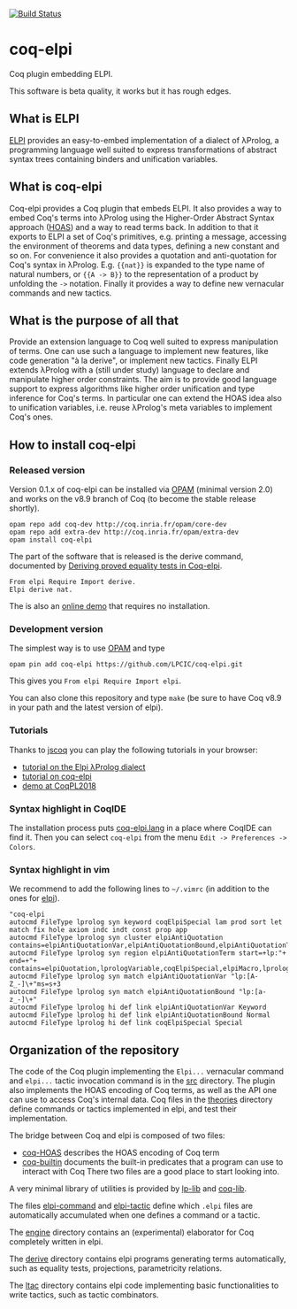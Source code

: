 [![Build Status](https://travis-ci.org/LPCIC/coq-elpi.svg?branch=master)](https://travis-ci.org/LPCIC/coq-elpi)

# coq-elpi
Coq plugin embedding ELPI.

This software is beta quality, it works but it has rough edges.

## What is ELPI
[ELPI](https://github.com/LPCIC/elpi) provides an easy-to-embed 
implementation of a dialect of λProlog, a programming language well suited to
express transformations of abstract syntax trees containing
binders and unification variables.  

## What is coq-elpi
Coq-elpi provides a Coq plugin that embeds ELPI.
It also provides a way to embed Coq's terms into λProlog using
the Higher-Order Abstract Syntax approach
([HOAS](https://en.wikipedia.org/wiki/Higher-order_abstract_syntax))
and a way to read terms back.  In addition to that it exports to ELPI a
set of Coq's primitives, e.g. printing a message, accessing the
environment of theorems and data types, defining a new constant and so on.
For convenience it also provides a quotation and anti-quotation for Coq's
syntax in λProlog.  E.g. `{{nat}}` is expanded to the type name of natural
numbers, or `{{A -> B}}` to the representation of a product by unfolding the `->`
notation. Finally it provides a way to define new vernacular commands and
new tactics.

## What is the purpose of all that
Provide an extension language to Coq well suited to express manipulation
of terms.  One can use such a language to implement new features, like
code generation "à la derive", or implement new tactics.
Finally ELPI extends λProlog with a (still under study) language to declare and
manipulate higher order constraints. The aim is to provide good language support
to express algorithms like higher order unification and type inference for
Coq's terms.  In particular one can extend the HOAS idea also to unification
variables, i.e. reuse λProlog's meta variables to implement Coq's ones.

## How to install coq-elpi

### Released version

Version 0.1.x of coq-elpi can be installed via [OPAM](http://opam.ocaml.org/) (minimal version 2.0) and works on the v8.9 branch of Coq (to become the stable release shortly).

```shell
opam repo add coq-dev http://coq.inria.fr/opam/core-dev
opam repo add extra-dev http://coq.inria.fr/opam/extra-dev
opam install coq-elpi
```

The part of the software that is released is the derive command, documented
by [Deriving proved equality tests in Coq-elpi](https://hal.inria.fr/hal-01897468).

```coq
From elpi Require Import derive.
Elpi derive nat.
```

The is also an [online demo](https://lpcic.github.io/coq-elpi-www/tutorial-demo_derive.html) that requires no installation.

### Development version

The simplest way is to use [OPAM](http://opam.ocaml.org/) and type
```
opam pin add coq-elpi https://github.com/LPCIC/coq-elpi.git
```
This gives you `From elpi Require Import elpi`.

You can also clone this repository and type `make` (be sure to have Coq v8.9 in
your path and the latest version of elpi).

### Tutorials

Thanks to [jscoq](https://github.com/ejgallego/jscoq) you can play the following tutorials in your browser:
- [tutorial on the Elpi λProlog dialect](https://lpcic.github.io/coq-elpi-www/tutorial-elpi_lang.html) 
- [tutorial on coq-elpi](https://lpcic.github.io/coq-elpi-www/tutorial-coq_elpi.html) 
- [demo at CoqPL2018](https://lpcic.github.io/coq-elpi-www/tutorial-demo_CoqPL2018.html)


### Syntax highlight in CoqIDE

The installation process puts [coq-elpi.lang](https://github.com/LPCIC/coq-elpi/blob/master/etc/coq-elpi.lang)
in a place where CoqIDE can find it.  Then you can select `coq-elpi`
from the menu `Edit -> Preferences -> Colors`.

### Syntax highlight in vim

We recommend to add the following lines to `~/.vimrc` (in addition to the ones
for [elpi](https://github.com/LPCIC/elpi#syntax-highlight-in-vim)).

```vim
"coq-elpi
autocmd FileType lprolog syn keyword coqElpiSpecial lam prod sort let match fix hole axiom indc indt const prop app
autocmd FileType lprolog syn cluster elpiAntiQuotation contains=elpiAntiQuotationVar,elpiAntiQuotationBound,elpiAntiQuotationTerm
autocmd FileType lprolog syn region elpiAntiQuotationTerm start=+lp:"+ end=+"+ contains=elpiQuotation,lprologVariable,coqElpiSpecial,elpiMacro,lprologSpecial
autocmd FileType lprolog syn match elpiAntiQuotationVar "lp:[A-Z_-]\+"ms=s+3
autocmd FileType lprolog syn match elpiAntiQuotationBound "lp:[a-z_-]\+"
autocmd FileType lprolog hi def link elpiAntiQuotationVar Keyword
autocmd FileType lprolog hi def link elpiAntiQuotationBound Normal
autocmd FileType lprolog hi def link coqElpiSpecial Special
```

## Organization of the repository

The code of the Coq plugin implementing the `Elpi...` vernacular command and
`elpi...` tactic invocation command is in the [src](src) directory.  The plugin
also implements the HOAS encoding of Coq terms, as well as the API one can use
to access Coq's internal data. Coq files in the [theories](theories) directory
define commands or tactics implemented in elpi, and test their implementation.

The bridge between Coq and elpi is composed of two files:
- [coq-HOAS](coq-HOAS.elpi) describes the HOAS encoding of Coq term
- [coq-builtin](coq-builtin.elpi) documents the built-in predicates that
  a program can use to interact with Coq 
There two files are a good place to start looking into.

A very minimal library of utilities is provided by [lp-lib](lp-lib.elpi) and
[coq-lib](coq-lib.elpi).

The files [elpi-command](elpi-command.elpi) and [elpi-tactic](elpi-tactic.elpi)
define which `.elpi` files are automatically accumulated when one defines a
command or a tactic.

The [engine](engine) directory contains an (experimental) elaborator for Coq
completely written in elpi.

The [derive](derive) directory contains elpi programs generating terms
automatically, such as equality tests, projections, parametricity relations.

The [ltac](ltac) directory contains elpi code implementing basic functionalities to write tactics, such as tactic combinators.





